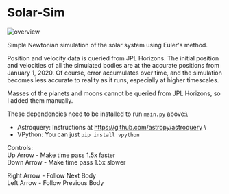 # Solar-Sim

![overview](https://user-images.githubusercontent.com/73968949/146631939-b9c9aebc-1b62-4b26-b603-0a33e2753a76.png)

Simple Newtonian simulation of the solar system using Euler's method. 

Position and velocity data is queried from JPL Horizons. The initial position and velocities of all the simulated bodies are at the accurate positions from January 1, 2020. Of course, error accumulates over time, and the simulation becomes less accurate to reality as it runs, especially at higher timescales.

Masses of the planets and moons cannot be queried from JPL Horizons, so I added them manually.

These dependencies need to be installed to run `main.py` above:\
* Astroquery: Instructions at https://github.com/astropy/astroquery \
* VPython: You can just `pip install vpython`

Controls:\
Up Arrow - Make time pass 1.5x faster\
Down Arrow - Make time pass 1.5x slower

Right Arrow - Follow Next Body\
Left Arrow - Follow Previous Body
